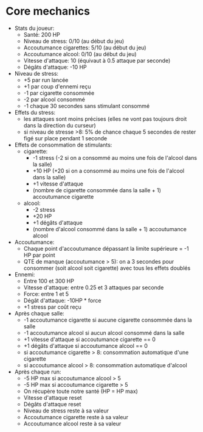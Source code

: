 # Core mechanics
- Stats du joueur:
    - Santé: 200 HP
    - Niveau de stress: 0/10 (au début du jeu)
    - Accoutumance cigarettes: 5/10 (au début du jeu)
    - Accoutumance alcool: 0/10 (au début du jeu)
    - Vitesse d'attaque: 10 (équivaut à 0.5 attaque par seconde)
    - Dégâts d'attaque: -10 HP
- Niveau de stress:
	- +5 par run lancée
	- +1 par coup d'ennemi reçu
	- -1 par cigarette consommée
	- -2 par alcool consommé
	- -1 chaque 30 secondes sans stimulant consommé
- Effets du stress:
    - les attaques sont moins précises (elles ne vont pas toujours droit dans la direction du curseur)
    - si niveau de stresse >8: 5% de chance chaque 5 secondes de rester figé sur place pendant 1 seconde
- Effets de consommation de stimulants:
    - cigarette:
	    - -1 stress (-2 si on a consommé au moins une fois de l'alcool dans la salle)
	    - +10 HP (+20 si on a consommé au moins une fois de l'alcool dans la salle)
	    - +1 vitesse d'attaque
	    - (nombre de cigarette consommée dans la salle + 1) accoutumance cigarette
    - alcool:
	    - -2 stress
	    - +20 HP
	    - +1 dégâts d'attaque
	    - (nombre d'alcool consommé dans la salle + 1) accoutumance alcool
- Accoutumance:
	- Chaque point d'accoutumance dépassant la limite supérieure = -1 HP par point
     - QTE de manque (accoutumance > 5): on a 3 secondes pour consommer (soit alcool soit cigarette) avec tous les effets doublés
- Ennemi:
	- Entre 100 et 300 HP
	- Vitesse d'attaque: entre 0.25 et 3 attaques par seconde
	- Force: entre 1 et 5
	- Dégât d'attaque: -10HP * force
	- +1 stress par coût reçu
- Après chaque salle:
	- -1 accoutumance cigarette si aucune cigarette consommée dans la salle
	- -1 accoutumance alcool si aucun alcool consommé dans la salle
    - +1 vitesse d'attaque si accoutumance cigarette == 0
    - +1 dégâts d'attaque si accoutumance alcool == 0
    - si accoutumance cigarette > 8: consommation automatique d'une cigarette
    - si accoutumance alcool > 8: consommation automatique d'alcool
 - Après chaque run:
    - -5 HP max si accoutumance alcool > 5
    - -5 HP max si accoutumance cigarette > 5
	 - On récupère toute notre santé (HP = HP max)
	 - Vitesse d'attaque reset
	 - Dégâts d'attaque reset
	 - Niveau de stress reste à sa valeur
	 - Accoutumance cigarette reste à sa valeur
	 - Accoutumance alcool reste à sa valeur
